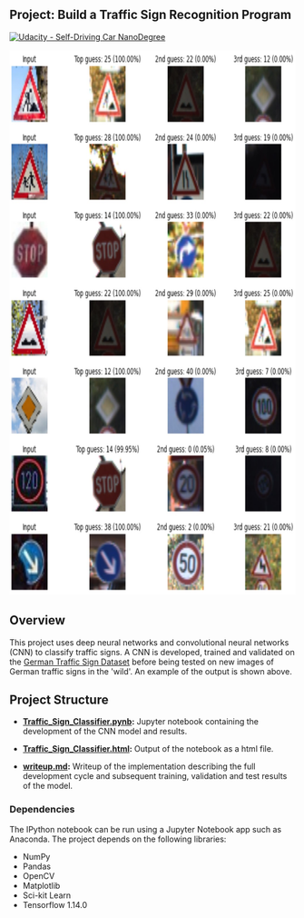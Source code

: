## Project: Build a Traffic Sign Recognition Program
[![Udacity - Self-Driving Car NanoDegree](https://s3.amazonaws.com/udacity-sdc/github/shield-carnd.svg)](http://www.udacity.com/drive)
<center><img src="./writeup_images/predictions_vis.jpg" width="720" height="960"/></center>

Overview
---
This project uses deep neural networks and convolutional neural networks (CNN) to classify traffic signs. A CNN is developed, trained and validated on the [German Traffic Sign Dataset](http://benchmark.ini.rub.de/?section=gtsrb&subsection=dataset) before being tested on new images of German traffic signs in the 'wild'. An example of the output is shown above.

Project Structure
---

- **[Traffic_Sign_Classifier.pynb](./Traffic_Sign_Classifier.ipynb):** Jupyter notebook containing the development of the CNN model and results.

- **[Traffic_Sign_Classifier.html](./Traffic_Sign_Classifier.html):** Output of the notebook as a html file.

- **[writeup.md](./writeup.md):** Writeup of the implementation describing the full development cycle and subsequent training, validation and test results of the model.

### Dependencies
The IPython notebook can be run using a Jupyter Notebook app such as Anaconda. The project depends on the following libraries:
- NumPy
- Pandas
- OpenCV
- Matplotlib
- Sci-kit Learn
- Tensorflow 1.14.0

